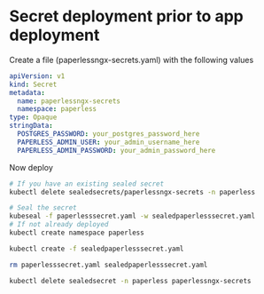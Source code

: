 # Secret deployment prior to app deployment

Create a file (paperlessngx-secrets.yaml) with the following values

```yaml
apiVersion: v1
kind: Secret
metadata:
  name: paperlessngx-secrets
  namespace: paperless
type: Opaque
stringData:
  POSTGRES_PASSWORD: your_postgres_password_here
  PAPERLESS_ADMIN_USER: your_admin_username_here
  PAPERLESS_ADMIN_PASSWORD: your_admin_password_here
```

Now deploy

```bash
# If you have an existing sealed secret
kubectl delete sealedsecrets/paperlessngx-secrets -n paperless

# Seal the secret
kubeseal -f paperlesssecret.yaml -w sealedpaperlesssecret.yaml
# If not already deployed
kubectl create namespace paperless

kubectl create -f sealedpaperlesssecret.yaml

rm paperlesssecret.yaml sealedpaperlesssecret.yaml

kubectl delete sealedsecret -n paperless paperlessngx-secrets
```
